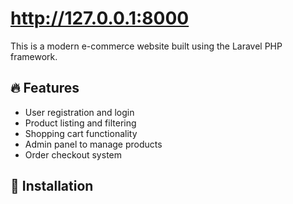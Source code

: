 # http://127.0.0.1:8000
This is a modern e-commerce website built using the Laravel PHP framework.

## 🔥 Features

- User registration and login
- Product listing and filtering
- Shopping cart functionality
- Admin panel to manage products
- Order checkout system

## 🚀 Installation
